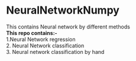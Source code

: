 # NeuralNetworkNumpy
This contains Neural network by different methods
<br><b> This repo contains:-</b><br>1.Neural Network regression <br>2. Neural Network classification <br>3. Neural network classification by hand
